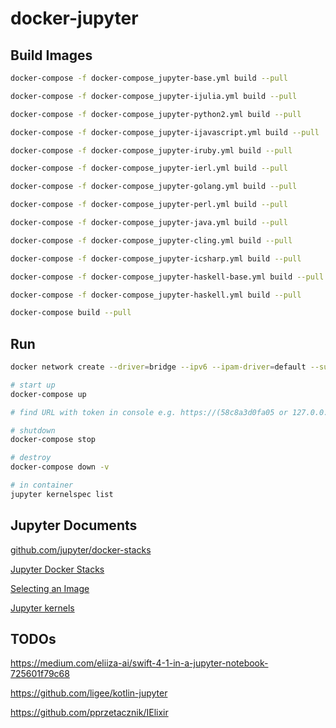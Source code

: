 # docker-jupyter

## Build Images

```bash
docker-compose -f docker-compose_jupyter-base.yml build --pull

docker-compose -f docker-compose_jupyter-ijulia.yml build --pull

docker-compose -f docker-compose_jupyter-python2.yml build --pull

docker-compose -f docker-compose_jupyter-ijavascript.yml build --pull

docker-compose -f docker-compose_jupyter-iruby.yml build --pull

docker-compose -f docker-compose_jupyter-ierl.yml build --pull

docker-compose -f docker-compose_jupyter-golang.yml build --pull

docker-compose -f docker-compose_jupyter-perl.yml build --pull

docker-compose -f docker-compose_jupyter-java.yml build --pull

docker-compose -f docker-compose_jupyter-cling.yml build --pull

docker-compose -f docker-compose_jupyter-icsharp.yml build --pull

docker-compose -f docker-compose_jupyter-haskell-base.yml build --pull

docker-compose -f docker-compose_jupyter-haskell.yml build --pull

docker-compose build --pull
```


## Run

```bash
docker network create --driver=bridge --ipv6 --ipam-driver=default --subnet=172.16.238.0/24 --subnet=2001:3984:3989::/64 local-network

# start up
docker-compose up

# find URL with token in console e.g. https://(58c8a3d0fa05 or 127.0.0.1):8888/?token=eb8a19a4dc33cd4ac5dfc3aaf98fad7a5312a669422a5a96

# shutdown
docker-compose stop

# destroy
docker-compose down -v
```


```bash
# in container
jupyter kernelspec list
```


## Jupyter Documents

[github.com/jupyter/docker-stacks](https://github.com/jupyter/docker-stacks)

[Jupyter Docker Stacks](https://jupyter-docker-stacks.readthedocs.io/en/latest/)

[Selecting an Image](https://jupyter-docker-stacks.readthedocs.io/en/latest/using/selecting.html)

[Jupyter kernels](https://github.com/jupyter/jupyter/wiki/Jupyter-kernels)


## TODOs

https://medium.com/eliiza-ai/swift-4-1-in-a-jupyter-notebook-725601f79c68  

https://github.com/ligee/kotlin-jupyter  

https://github.com/pprzetacznik/IElixir   

